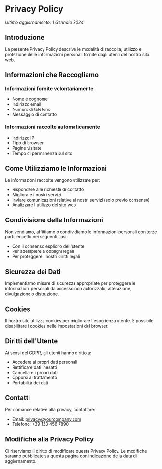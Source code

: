 # Privacy Policy

*Ultimo aggiornamento: 1 Gennaio 2024*

## Introduzione

La presente Privacy Policy descrive le modalità di raccolta, utilizzo e protezione delle informazioni personali fornite dagli utenti del nostro sito web.

## Informazioni che Raccogliamo

### Informazioni fornite volontariamente
- Nome e cognome
- Indirizzo email
- Numero di telefono
- Messaggio di contatto

### Informazioni raccolte automaticamente
- Indirizzo IP
- Tipo di browser
- Pagine visitate
- Tempo di permanenza sul sito

## Come Utilizziamo le Informazioni

Le informazioni raccolte vengono utilizzate per:
- Rispondere alle richieste di contatto
- Migliorare i nostri servizi
- Inviare comunicazioni relative ai nostri servizi (solo previo consenso)
- Analizzare l'utilizzo del sito web

## Condivisione delle Informazioni

Non vendiamo, affittiamo o condividiamo le informazioni personali con terze parti, eccetto nei seguenti casi:
- Con il consenso esplicito dell'utente
- Per adempiere a obblighi legali
- Per proteggere i nostri diritti legali

## Sicurezza dei Dati

Implementiamo misure di sicurezza appropriate per proteggere le informazioni personali da accesso non autorizzato, alterazione, divulgazione o distruzione.

## Cookies

Il nostro sito utilizza cookies per migliorare l'esperienza utente. È possibile disabilitare i cookies nelle impostazioni del browser.

## Diritti dell'Utente

Ai sensi del GDPR, gli utenti hanno diritto a:
- Accedere ai propri dati personali
- Rettificare dati inesatti
- Cancellare i propri dati
- Opporsi al trattamento
- Portabilità dei dati

## Contatti

Per domande relative alla privacy, contattare:
- Email: privacy@yourcompany.com
- Telefono: +39 123 456 7890

## Modifiche alla Privacy Policy

Ci riserviamo il diritto di modificare questa Privacy Policy. Le modifiche saranno pubblicate su questa pagina con indicazione della data di aggiornamento.